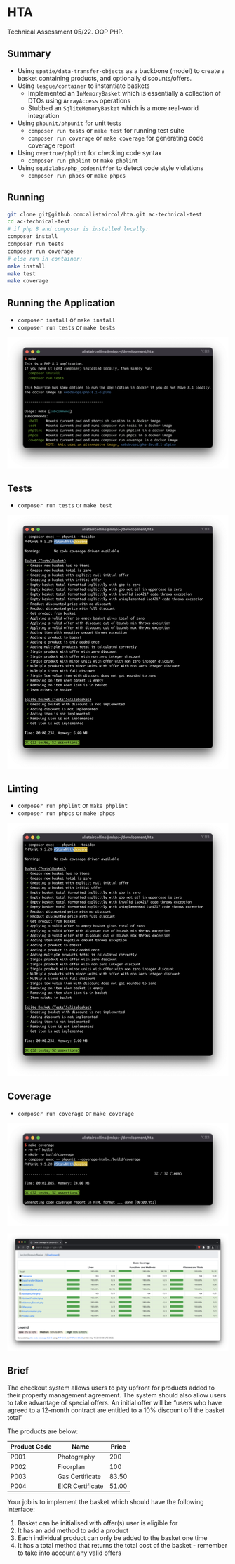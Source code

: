 # HTA

Technical Assessment 05/22. OOP PHP.

## Summary

* Using `spatie/data-transfer-objects` as a backbone (model) to create a basket containing products, and optionally discounts/offers.
* Using `league/container` to instantiate baskets
  * Implemented an `InMemoryBasket` which is essentially a collection of DTOs using `ArrayAccess` operations
  * Stubbed an `SqliteMemoryBasket` which is a more real-world integration
* Using `phpunit/phpunit` for unit tests
  * `composer run tests` or `make test` for running test suite
  * `composer run coverage` or `make coverage` for generating code coverage report
* Using `overtrue/phplint` for checking code syntax
  * `composer run phplint` or `make phplint`
* Using `squizlabs/php_codesniffer` to detect code style violations
  * `composer run phpcs` or `make phpcs`

## Running

```bash
git clone git@github.com:alistaircol/hta.git ac-technical-test
cd ac-technical-test
# if php 8 and composer is installed locally:
composer install
composer run tests
composer run coverage
# else run in container:
make install
make test
make coverage
```

## Running the Application

* `composer install` or `make install`
* `composer run tests` or `make tests`

![make](https://raw.githubusercontent.com/alistaircol/hta/main/.github/make.png)

## Tests

* `composer run tests` or `make test`

![make test](https://raw.githubusercontent.com/alistaircol/hta/main/.github/make_tests.png)

## Linting

* `composer run phplint` or `make phplint`
* `composer run phpcs` or `make phpcs`

![make phplint](https://raw.githubusercontent.com/alistaircol/hta/main/.github/make_tests.png)

## Coverage

* `composer run coverage` or `make coverage`

![make coverage](https://raw.githubusercontent.com/alistaircol/hta/main/.github/make_coverage.png)

![coverage](https://raw.githubusercontent.com/alistaircol/hta/main/.github/coverage.png)

## Brief

The checkout system allows users to pay upfront for products added to their property management agreement. The system should also allow users to take advantage of special offers. An initial offer will be “users who have agreed to a 12-month contract are entitled to a 10% discount off the basket total”

The products are below:

| Product Code | Name             | Price |
|--------------|------------------|-------|
| P001         | Photography      | 200   |
| P002         | Floorplan        | 100   |
| P003         | Gas Certificate  | 83.50 |
| P004         | EICR Certificate | 51.00 |

Your job is to implement the basket which should have the following interface:

1. Basket can be initialised with offer(s) user is eligible for
2. It has an add method to add a product
3. Each individual product can only be added to the basket one time
4. It has a total method that returns the total cost of the basket - remember to take into account any valid offers
